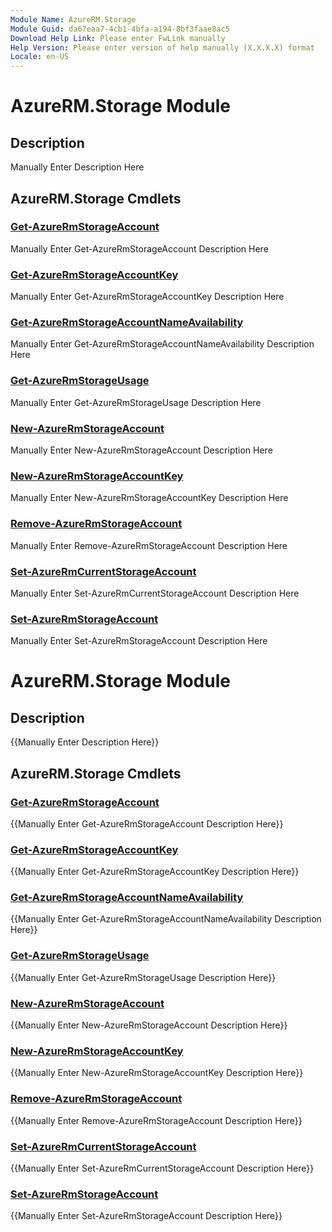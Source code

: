 ```yaml
---
Module Name: AzureRM.Storage
Module Guid: da67eaa7-4cb1-4bfa-a194-8bf3faae8ac5
Download Help Link: Please enter FwLink manually
Help Version: Please enter version of help manually (X.X.X.X) format
Locale: en-US
---
```


# AzureRM.Storage Module
## Description
Manually Enter Description Here

## AzureRM.Storage Cmdlets
### [Get-AzureRmStorageAccount](Get-AzureRmStorageAccount.md)
Manually Enter Get-AzureRmStorageAccount Description Here

### [Get-AzureRmStorageAccountKey](Get-AzureRmStorageAccountKey.md)
Manually Enter Get-AzureRmStorageAccountKey Description Here

### [Get-AzureRmStorageAccountNameAvailability](Get-AzureRmStorageAccountNameAvailability.md)
Manually Enter Get-AzureRmStorageAccountNameAvailability Description Here

### [Get-AzureRmStorageUsage](Get-AzureRmStorageUsage.md)
Manually Enter Get-AzureRmStorageUsage Description Here

### [New-AzureRmStorageAccount](New-AzureRmStorageAccount.md)
Manually Enter New-AzureRmStorageAccount Description Here

### [New-AzureRmStorageAccountKey](New-AzureRmStorageAccountKey.md)
Manually Enter New-AzureRmStorageAccountKey Description Here

### [Remove-AzureRmStorageAccount](Remove-AzureRmStorageAccount.md)
Manually Enter Remove-AzureRmStorageAccount Description Here

### [Set-AzureRmCurrentStorageAccount](Set-AzureRmCurrentStorageAccount.md)
Manually Enter Set-AzureRmCurrentStorageAccount Description Here

### [Set-AzureRmStorageAccount](Set-AzureRmStorageAccount.md)
Manually Enter Set-AzureRmStorageAccount Description Here


# AzureRM.Storage Module
## Description
{{Manually Enter Description Here}}

## AzureRM.Storage Cmdlets
### [Get-AzureRmStorageAccount](Get-AzureRmStorageAccount.md)
{{Manually Enter Get-AzureRmStorageAccount Description Here}}

### [Get-AzureRmStorageAccountKey](Get-AzureRmStorageAccountKey.md)
{{Manually Enter Get-AzureRmStorageAccountKey Description Here}}

### [Get-AzureRmStorageAccountNameAvailability](Get-AzureRmStorageAccountNameAvailability.md)
{{Manually Enter Get-AzureRmStorageAccountNameAvailability Description Here}}

### [Get-AzureRmStorageUsage](Get-AzureRmStorageUsage.md)
{{Manually Enter Get-AzureRmStorageUsage Description Here}}

### [New-AzureRmStorageAccount](New-AzureRmStorageAccount.md)
{{Manually Enter New-AzureRmStorageAccount Description Here}}

### [New-AzureRmStorageAccountKey](New-AzureRmStorageAccountKey.md)
{{Manually Enter New-AzureRmStorageAccountKey Description Here}}

### [Remove-AzureRmStorageAccount](Remove-AzureRmStorageAccount.md)
{{Manually Enter Remove-AzureRmStorageAccount Description Here}}

### [Set-AzureRmCurrentStorageAccount](Set-AzureRmCurrentStorageAccount.md)
{{Manually Enter Set-AzureRmCurrentStorageAccount Description Here}}

### [Set-AzureRmStorageAccount](Set-AzureRmStorageAccount.md)
{{Manually Enter Set-AzureRmStorageAccount Description Here}}

